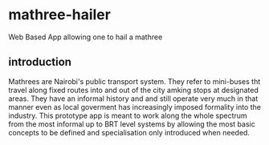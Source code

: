 # mathree-hailer
Web Based App allowing one to hail a mathree

## introduction
Mathrees are Nairobi's public transport system. They refer to mini-buses tht travel along fixed routes into and out of the city amking stops at designated areas.
They have an informal history and and still operate very much in that manner even as local goverment has increasingly imposed formality into the industry. 
This prototype app is meant to work along the whole spectrum from the most informal up to BRT level systems by allowing the most basic concepts to be defined and specialisation only introduced when needed.


